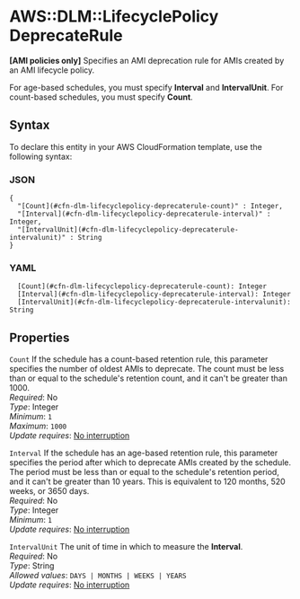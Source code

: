 # AWS::DLM::LifecyclePolicy DeprecateRule<a name="aws-properties-dlm-lifecyclepolicy-deprecaterule"></a>

 **\[AMI policies only\]** Specifies an AMI deprecation rule for AMIs created by an AMI lifecycle policy\.

For age\-based schedules, you must specify **Interval** and **IntervalUnit**\. For count\-based schedules, you must specify **Count**\.

## Syntax<a name="aws-properties-dlm-lifecyclepolicy-deprecaterule-syntax"></a>

To declare this entity in your AWS CloudFormation template, use the following syntax:

### JSON<a name="aws-properties-dlm-lifecyclepolicy-deprecaterule-syntax.json"></a>

```
{
  "[Count](#cfn-dlm-lifecyclepolicy-deprecaterule-count)" : Integer,
  "[Interval](#cfn-dlm-lifecyclepolicy-deprecaterule-interval)" : Integer,
  "[IntervalUnit](#cfn-dlm-lifecyclepolicy-deprecaterule-intervalunit)" : String
}
```

### YAML<a name="aws-properties-dlm-lifecyclepolicy-deprecaterule-syntax.yaml"></a>

```
  [Count](#cfn-dlm-lifecyclepolicy-deprecaterule-count): Integer
  [Interval](#cfn-dlm-lifecyclepolicy-deprecaterule-interval): Integer
  [IntervalUnit](#cfn-dlm-lifecyclepolicy-deprecaterule-intervalunit): String
```

## Properties<a name="aws-properties-dlm-lifecyclepolicy-deprecaterule-properties"></a>

`Count`  <a name="cfn-dlm-lifecyclepolicy-deprecaterule-count"></a>
If the schedule has a count\-based retention rule, this parameter specifies the number of oldest AMIs to deprecate\. The count must be less than or equal to the schedule's retention count, and it can't be greater than 1000\.  
*Required*: No  
*Type*: Integer  
*Minimum*: `1`  
*Maximum*: `1000`  
*Update requires*: [No interruption](https://docs.aws.amazon.com/AWSCloudFormation/latest/UserGuide/using-cfn-updating-stacks-update-behaviors.html#update-no-interrupt)

`Interval`  <a name="cfn-dlm-lifecyclepolicy-deprecaterule-interval"></a>
If the schedule has an age\-based retention rule, this parameter specifies the period after which to deprecate AMIs created by the schedule\. The period must be less than or equal to the schedule's retention period, and it can't be greater than 10 years\. This is equivalent to 120 months, 520 weeks, or 3650 days\.  
*Required*: No  
*Type*: Integer  
*Minimum*: `1`  
*Update requires*: [No interruption](https://docs.aws.amazon.com/AWSCloudFormation/latest/UserGuide/using-cfn-updating-stacks-update-behaviors.html#update-no-interrupt)

`IntervalUnit`  <a name="cfn-dlm-lifecyclepolicy-deprecaterule-intervalunit"></a>
The unit of time in which to measure the **Interval**\.  
*Required*: No  
*Type*: String  
*Allowed values*: `DAYS | MONTHS | WEEKS | YEARS`  
*Update requires*: [No interruption](https://docs.aws.amazon.com/AWSCloudFormation/latest/UserGuide/using-cfn-updating-stacks-update-behaviors.html#update-no-interrupt)
